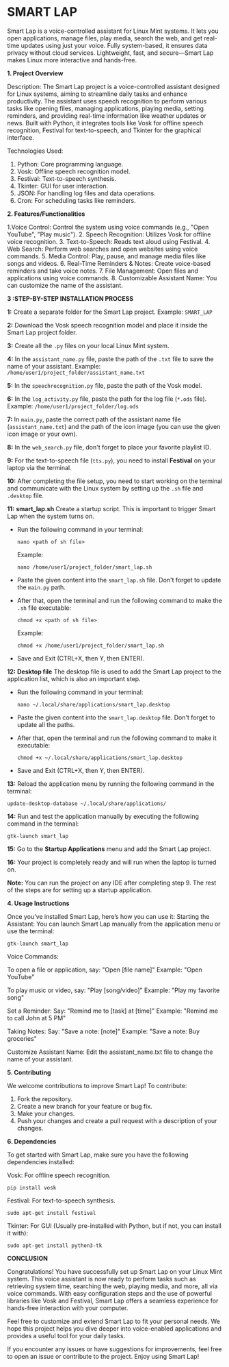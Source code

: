 # SMART LAP
Smart Lap is a voice-controlled assistant for Linux Mint systems. It lets you open applications, manage files, play media, search the web, and get real-time updates using just your voice. Fully system-based, it ensures data privacy without cloud services. Lightweight, fast, and secure—Smart Lap makes Linux more interactive and hands-free.

**1. Project Overview**

Description:
The Smart Lap project is a voice-controlled assistant designed for Linux systems, aiming to streamline daily tasks and enhance productivity. The assistant uses speech recognition to perform various tasks like opening files, managing applications, playing media, setting reminders, and providing real-time information like weather updates or news. Built with Python, it integrates tools like Vosk for offline speech recognition, Festival for text-to-speech, and Tkinter for the graphical interface.

Technologies Used:

1. Python: Core programming language.
2. Vosk: Offline speech recognition model.
3. Festival: Text-to-speech synthesis.
4. Tkinter: GUI for user interaction.
5. JSON: For handling log files and data operations.
6. Cron: For scheduling tasks like reminders.


**2. Features/Functionalities**

1.Voice Control: Control the system using voice commands (e.g., "Open YouTube", "Play music").
2. Speech Recognition: Utilizes Vosk for offline voice recognition.
3. Text-to-Speech: Reads text aloud using Festival.
4. Web Search: Perform web searches and open websites using voice commands.
5. Media Control: Play, pause, and manage media files like songs and videos.
6. Real-Time Reminders & Notes: Create voice-based reminders and take voice notes.
7. File Management: Open files and applications using voice commands.
8. Customizable Assistant Name: You can customize the name of the assistant.


**3 :STEP-BY-STEP INSTALLATION PROCESS**

   **1:** Create a separate folder for the Smart Lap project.
   Example: `SMART_LAP`
   
   **2:** Download the Vosk speech recognition model and place it inside the Smart Lap project folder.
   
   **3:** Create all the `.py` files on your local Linux Mint system.
   
   **4:** In the `assistant_name.py` file, paste the path of the `.txt` file to save the name of your assistant.
   Example: `/home/user1/project_folder/assistant_name.txt`
   
   **5:** In the `speechrecognition.py` file, paste the path of the Vosk model.
   
   **6:** In the `log_activity.py` file, paste the path for the log file (`*.ods` file).
   Example: `/home/user1/project_folder/log.ods`
   
   **7:** In `main.py`, paste the correct path of the assistant name file (`assistant_name.txt`) and the path of the icon image (you can use the given icon image or your own).
   
   **8:** In the `web_search.py` file, don't forget to place your favorite playlist ID.
   
   **9:** For the text-to-speech file (`tts.py`), you need to install **Festival** on your laptop via the terminal.
   
   **10:** After completing the file setup, you need to start working on the terminal and communicate with the Linux system by setting up the `.sh` file and `.desktop` file.
   
   
   
   **11:** **smart\_lap.sh**
   Create a startup script. This is important to trigger Smart Lap when the system turns on.
   
   * Run the following command in your terminal:
   
     ```
     nano <path of sh file>
     ```
   
     Example:
   
     ```
     nano /home/user1/project_folder/smart_lap.sh
     ```
   * Paste the given content into the `smart_lap.sh` file. Don't forget to update the `main.py` path.
   * After that, open the terminal and run the following command to make the `.sh` file executable:
   
     ```
     chmod +x <path of sh file>
     ```
   
     Example:
   
     ```
     chmod +x /home/user1/project_folder/smart_lap.sh
     ```
   * Save and Exit (CTRL+X, then Y, then ENTER).
   
   
   **12:** **Desktop file**
   The desktop file is used to add the Smart Lap project to the application list, which is also an important step.
   
   * Run the following command in your terminal:
   
     ```
     nano ~/.local/share/applications/smart_lap.desktop
     ```
   * Paste the given content into the `smart_lap.desktop` file. Don't forget to update all the paths.
   * After that, open the terminal and run the following command to make it executable:
   
     ```
     chmod +x ~/.local/share/applications/smart_lap.desktop
     ```
   * Save and Exit (CTRL+X, then Y, then ENTER).
   
   
   **13:** Reload the application menu by running the following command in the terminal:
   
   ```
   update-desktop-database ~/.local/share/applications/
   ```
   
   **14:** Run and test the application manually by executing the following command in the terminal:
   
   ```
   gtk-launch smart_lap
   ```
   
   **15:** Go to the **Startup Applications** menu and add the Smart Lap project.
   
   **16:** Your project is completely ready and will run when the laptop is turned on.
   
   
   
   **Note:**
   You can run the project on any IDE after completing step 9. The rest of the steps are for setting up a startup application.


**4. Usage Instructions**

Once you’ve installed Smart Lap, here’s how you can use it:
Starting the Assistant:
You can launch Smart Lap manually from the application menu or use the terminal:
```
gtk-launch smart_lap
```

Voice Commands:

To open a file or application, say:
"Open [file name]"
Example: "Open YouTube"

To play music or video, say:
"Play [song/video]"
Example: "Play my favorite song"

Set a Reminder:
Say: "Remind me to [task] at [time]"
Example: "Remind me to call John at 5 PM"

Taking Notes:
Say: "Save a note: [note]"
Example: "Save a note: Buy groceries"

Customize Assistant Name:
Edit the assistant_name.txt file to change the name of your assistant.


**5. Contributing**

We welcome contributions to improve Smart Lap! To contribute:
1. Fork the repository.
2. Create a new branch for your feature or bug fix.
3. Make your changes.
4. Push your changes and create a pull request with a description of your changes.


**6. Dependencies**

To get started with Smart Lap, make sure you have the following dependencies installed:

Vosk: For offline speech recognition.
```
pip install vosk
```

Festival: For text-to-speech synthesis.
```
sudo apt-get install festival
```

Tkinter: For GUI (Usually pre-installed with Python, but if not, you can install it with):
```
sudo apt-get install python3-tk
```

**CONCLUSION**

Congratulations! You have successfully set up Smart Lap on your Linux Mint system. This voice assistant is now ready to perform tasks such as retrieving system time, searching the web, playing media, and more, all via voice commands. With easy configuration steps and the use of powerful libraries like Vosk and Festival, Smart Lap offers a seamless experience for hands-free interaction with your computer.

Feel free to customize and extend Smart Lap to fit your personal needs. We hope this project helps you dive deeper into voice-enabled applications and provides a useful tool for your daily tasks.

If you encounter any issues or have suggestions for improvements, feel free to open an issue or contribute to the project. Enjoy using Smart Lap!
